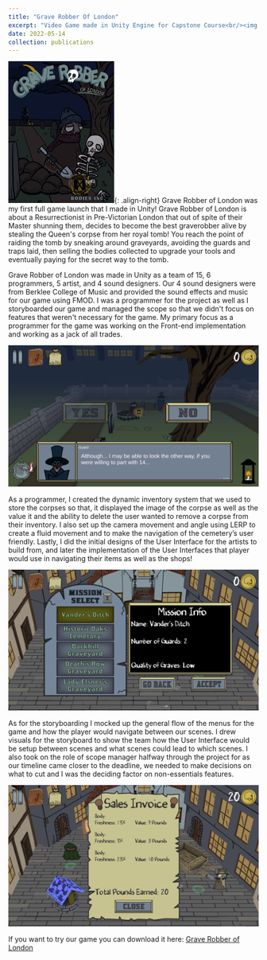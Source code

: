 ```yaml
---
title: "Grave Robber Of London"
excerpt: "Video Game made in Unity Engine for Capstone Course<br/><img src='/images/Game Releases/GraveRobbingPoster.png' width = '324' height = '432'>"
date: 2022-05-14
collection: publications
---
```


![Grave Robber of London Poster | 324x432](/images/Game%20Releases/GraveRobbingPoster.png){: .align-right}
Grave Robber of London was my first full game launch that I made in Unity! Grave Robber of London is about a Resurrectionist in Pre-Victorian London that out of spite of their Master shunning them, decides to become the best graverobber alive by stealing the Queen's corpse from her royal tomb! You reach the point of raiding the tomb by sneaking around graveyards, avoiding the guards and traps laid, then selling the bodies collected to upgrade your tools and eventually paying for the secret way to the tomb.

Grave Robber of London was made in Unity as a team of 15, 6 programmers, 5 artist, and 4 sound designers. Our 4 sound designers were from Berklee College of Music and provided the sound effects and music for our game using FMOD. I was a programmer for the project as well as I storyboarded our game and managed the scope so that we didn't focus on features that weren't necessary for the game. My primary focus as a programmer for the game was working on the Front-end implementation and working as a jack of all trades.

![Guard Interaction](/images/Game%20Releases/GuardGL.png#center)

As a programmer, I created the dynamic inventory system that we used to store the corpses so that, it displayed the image of the corpse as well as the value it and the ability to delete the user wanted to remove a corpse from their inventory. I also set up the camera movement and angle using LERP to create a fluid movement and to make the navigation of the cemetery’s user friendly. Lastly, I did the initial designs of the User Interface for the artists to build from, and later the implementation of the User Interfaces that player would use in navigating their items as well as the shops! 

![Mission Select](/images/Game%20Releases/MissionSelectGL.png)
 
As for the storyboarding I mocked up the general flow of the menus for the game and how the player would navigate between our scenes. I drew visuals for the storyboard to show the team how the User Interface would be setup between scenes and what scenes could lead to which scenes. I also took on the role of scope manager halfway through the project for as our timeline came closer to the deadline, we needed to make decisions on what to cut and I was the deciding factor on non-essentials features.

![Sales Screen](/images/Game%20Releases/SalesGL.png)

If you want to try our game you can download it here: [Grave Robber of London](https://g4974.gitlab.io/graverobberatlarge/)